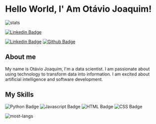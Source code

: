 # Hello World, I' Am Otávio Joaquim!

![stats](https://github-readme-stats.vercel.app/api?username=OtavioTavares&show_icons=true&hide_title=true&count_private=true&theme=radical)



[![Linkedin Badge](https://komarev.com/ghpvc/?username=OtavioTavares)](https://github.com/OtavioTavares)


[![Linkedin Badge](https://camo.githubusercontent.com/41572a67e4b70e0af189c3071d83132626b5feba50dc8717beed5bdb144fc6fd/68747470733a2f2f696d672e736869656c64732e696f2f62616467652f2d4c696e6b6564496e2d3030373742353f7374796c653d666c6174266c6f676f3d4c696e6b6564696e266c6f676f436f6c6f723d7768697465266c696e6b3d68747470733a2f2f7777772e6c696e6b6564696e2e636f6d2f696e2f6a6a65616e2d6a61637175657331302f)](https://github.com/OtavioTavares)
[![Github Badge](https://camo.githubusercontent.com/8e9878bd9e523af3ee15fc8722621299eaed086fd70a77e938efc0cd5d7a4f7b/68747470733a2f2f696d672e736869656c64732e696f2f62616467652f2d4769746875622d3234324132443f7374796c653d666c6174266c6f676f3d476974687562266c6f676f436f6c6f723d7768697465266c696e6b3d68747470733a2f2f6769746875622e636f6d2f6a6a65616e6a61637175657331302f)](https://www.linkedin.com/in/otavio-joaquim-tavares)

## About me
My name is Otávio Joaquim, I'm a data scientist. I am passionate about using technology to transform data into information.
I am excited about artificial intelligence and software development.

## My Skills
![Python Badge](https://camo.githubusercontent.com/fa59e4b98ed2ac778da7e88856b85aa2d8c1e0d9a621e8d22c9fb8eac406e018/68747470733a2f2f696d672e736869656c64732e696f2f62616467652f2d507974686f6e2d3030373742353f7374796c653d666c6174266c6f676f436f6c6f723d7768697465266c6f676f3d707974686f6e)
![Javascript Badge](https://camo.githubusercontent.com/167c191171833468d8d15c6f253aaa05661bad501a06fb38cc7cb0ad4ef5848e/68747470733a2f2f696d672e736869656c64732e696f2f62616467652f2d4a6176615363726970742d6666646431393f7374796c653d666c6174266c6f676f436f6c6f723d7768697465266c6f676f3d6a617661736372697074)
![HTML Badge](https://camo.githubusercontent.com/70b3f3817bf5e9d353bb57985f6d77d210bef1d095ceed1aa887cda178248c32/68747470733a2f2f696d672e736869656c64732e696f2f62616467652f2d48544d4c2d6666306430303f7374796c653d666c6174266c6f676f436f6c6f723d7768697465266c6f676f3d68746d6c35)
![CSS Badge](https://camo.githubusercontent.com/912f44767e658acf1fb09d4e2eeb08ce5df6b176d9244178396ed4a68dcfcbc9/68747470733a2f2f696d672e736869656c64732e696f2f62616467652f2d4353532d3139366566663f7374796c653d666c6174266c6f676f436f6c6f723d7768697465266c6f676f3d63737333)

![most-langs](https://github-readme-stats.vercel.app/api/top-langs/?username=OtavioTavares&hide=javascript,html&theme=radical&layout=compact)
